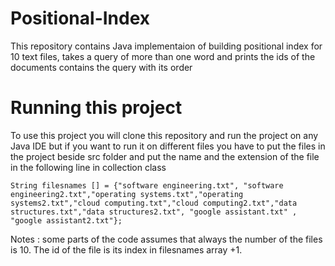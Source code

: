 # Positional-Index
This repository contains Java implementaion of building positional index for 10 text files, takes a query of more than one word and prints the ids of the documents contains the query with its order

# Running this project
To use this project you will clone this repository and run the project on any Java IDE but if you want to run it on different files you have to put the files in the project beside src folder and put the name and the extension of the file in the following line in collection class
```
String filesnames [] = {"software engineering.txt", "software engineering2.txt","operating systems.txt","operating systems2.txt","cloud computing.txt","cloud computing2.txt","data structures.txt","data structures2.txt", "google assistant.txt" , "google assistant2.txt"};
```
Notes : some parts of the code assumes that always the number of the files is 10. 
The id of the file is its index in filesnames array +1.
